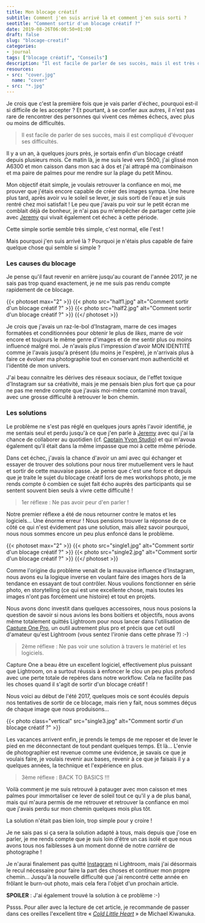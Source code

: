 ```yaml
---
title: Mon blocage créatif
subtitle: Comment j'en suis arrivé là et comment j'en suis sorti ?
seotitle: "Comment sortir d'un blocage créatif ?"
date: 2019-08-26T06:00:50+01:00
draft: false
slug: "blocage-creatif"
categories:
- journal
tags: ["blocage créatif", "Conseils"]
description: "Il est facile de parler de ses succès, mais il est très difficile d’évoquer ses difficultés. Voici comment je suis sorti de mon blocage créatif."
resources:
- src: "cover.jpg"
  name: "cover"
- src: "*.jpg"
---
```


Je crois que c'est la première fois que je vais parler d'échec, pourquoi est-il si difficile de les accepter ? Et pourtant, à se confier aux autres, il n'est pas rare de rencontrer des personnes qui vivent ces mêmes échecs, avec plus ou moins de difficultés.

> Il est facile de parler de ses succès, mais il est compliqué d'évoquer ses difficultés.

Il y a un an, à quelques jours près, je sortais enfin  d'un blocage créatif depuis plusieurs mois. Ce matin là, je me suis levé vers 5h00, j'ai glissé mon A6300 et mon caisson dans mon sac à dos et j'ai attrapé ma combinaison et ma paire de palmes pour me rendre sur la plage du petit Minou.

Mon objectif était simple, je voulais retrouver la confiance en moi, me prouver que j'étais encore capable de créer des images sympa.
Une heure plus tard, après avoir vu le soleil se lever, je suis sorti de l'eau et je suis rentré chez moi satisfait ! Le peu que j'avais pu voir sur le petit écran me comblait déjà de bonheur, je n'ai pas pu m'empêcher de partager cette joie avec [Jeremy](https://djisupertramp.com) qui vivait également cet échec à cette période.

Cette simple sortie semble très simple, c'est normal, elle l'est !

Mais pourquoi j'en suis arrivé là ? Pourquoi je n'étais plus capable de faire quelque chose qui semble si simple ?

### Les causes du blocage

Je pense qu'il faut revenir en arrière jusqu'au courant de l'année 2017, je ne sais pas trop quand exactement, je ne me suis pas rendu compte rapidement de ce blocage.

{{< photoset max="2" >}}
  {{< photo src="half1.jpg" alt="Comment sortir d'un blocage créatif ?" >}}
  {{< photo src="half2.jpg" alt="Comment sortir d'un blocage créatif ?" >}}
{{</ photoset >}}

Je crois que j'avais un raz-le-bol d'Instagram, marre de ces images formatées et conditionnées pour obtenir le plus de *likes*, marre de voir encore et toujours le même genre d'images et de me sentir plus ou moins influencé malgré moi. Je n'avais plus l'impression d'avoir MON IDENTITÉ comme je l'avais jusqu'à présent (du moins je l'espère), je n'arrivais plus à faire ce évoluer ma photographie tout en conservant mon authenticité et l'identité de mon univers.

J'ai beau connaitre les dérives des réseaux sociaux, de l'effet toxique d'Instagram sur sa créativité, mais je me pensais bien plus fort que ça pour ne pas me rendre compte que j'avais moi-même contaminé mon travail, avec une grosse difficulté à retrouver le bon chemin.

### Les solutions

Le problème ne s'est pas réglé en quelques jours après l'avoir identifié, je me sentais seul et perdu jusqu'à ce que j'en parle à [Jeremy](https://djisupertramp.com) avec qui j'ai la chance de collaborer au quotidien (cf. [Captain Yvon Studio](https://captainyvon.fr)) et qui m'avoua également qu'il était dans la même impasse que moi à cette même période.

Dans cet échec, j'avais la chance d'avoir un ami avec qui échanger et essayer de trouver des solutions pour nous tirer mutuellement vers le haut et sortir de cette mauvaise passe. Je pense que c'est une force et depuis que je traite le sujet du blocage créatif lors de mes workshops photo, je me rends compte ô combien ce sujet fait écho auprès des participants qui se sentent souvent bien seuls à vivre cette difficulté !

> 1er réflexe : Ne pas avoir peur d'en parler !

Notre premier réflexe a été de nous retourner contre le matos et les logiciels... Une énorme erreur ! Nous pensions trouver la réponse de ce côté ce qui n'est évidement pas une solution, mais allez savoir pourquoi, nous nous sommes encore un peu plus enfoncé dans le problème.

{{< photoset max="2" >}}
  {{< photo src="single1.jpg" alt="Comment sortir d'un blocage créatif ?" >}}
  {{< photo src="single2.jpg" alt="Comment sortir d'un blocage créatif ?" >}}
{{</ photoset >}}

Comme l'origine du problème venait de la mauvaise influence d'Instagram, nous avons eu la logique inverse en voulant faire des images hors de la tendance en essayant de tout contrôler. Nous voulions fonctionner en série photo, en storytelling (ce qui est une excellente chose, mais toutes les images n'ont pas forcément une histoire) et tout en projets.

Nous avons donc investit dans quelques accessoires, nous nous posions la question de savoir si nous avions les bons boitiers et objectifs, nous avons même totalement quittés Lightroom pour nous lancer dans l'utilisation de [Capture One Pro](https://www.captureone.com/fr-FR/products/pro), un outil autrement plus pro et précis que cet outil d'amateur qu'est Lightroom (vous sentez l'ironie dans cette phrase ?) :-)

> 2ème réflexe : Ne pas voir une solution à travers le matériel et les logiciels.

Capture One a beau être un excellent logiciel, effectivement plus puissant que Lightroom, on a surtout réussis à enfoncer le clou un peu plus profond avec une perte totale de repères dans notre workflow. Cela ne facilite pas les choses quand il s'agit de sortir d'un blocage créatif !

Nous voici au début de l'été 2017, quelques mois ce sont écoulés depuis nos tentatives de sortir de ce blocage, mais rien y fait, nous sommes déçus de chaque image que nous produisons...

{{< photo class="vertical" src="single3.jpg" alt="Comment sortir d'un blocage créatif ?" >}}

Les vacances arrivent enfin, je prends le temps de me reposer et de lever le pied en me déconnectant de tout pendant quelques temps. Et là... L'envie de photographier est revenue comme une évidence, je savais ce que je voulais faire, je voulais revenir aux bases, revenir à ce que je faisais il y a quelques années, la technique et l'expérience en plus.

> 3ème réflexe : BACK TO BASICS !!!

Voilà comment je me suis retrouvé à patauger avec mon caisson et mes palmes pour immortaliser ce lever de soleil tout ce qu'il y a de plus banal, mais qui m'aura permis de me retrouver et retrouver la confiance en moi que j'avais perdu sur mon chemin quelques mois plus tôt.

La solution n'était pas bien loin, trop simple pour y croire !

Je ne sais pas si ça sera la solution adapté à tous, mais depuis que j'ose en parler, je me rends compte que je suis loin d'être un cas isolé et que nous avons tous nos faiblesses à un moment donné de notre *carrière* de photographe !

Je n'aurai finalement pas quitté [Instagram](https://www.instagram.com/gregmignard/) ni Lightroom, mais j'ai désormais le recul nécessaire pour faire la part des choses et continuer mon propre chemin... Jusqu'à la nouvelle difficulté que j'ai rencontré cette année en frôlant le burn-out photo, mais cela fera l'objet d'un prochain article.

**SPOILER** : J'ai également trouvé la solution à ce problème :-)

Pssss. Pour aller avec la lecture de cet article, je recommande de passer dans ces oreilles l'excellent titre « *[Cold Little Heart](https://open.spotify.com/track/0qprlw0jfsW4H9cG0FFE0Z?si=L0Z5ogxsRx6o30U_PSQQRA)* » de Michael Kiwanuka.

